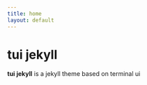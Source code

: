 ```yaml
---
title: home
layout: default
---
```


# tui jekyll

**tui jekyll** is a jekyll theme based on terminal ui
